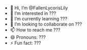 - 👋 Hi, I’m @FallenLycorisLily
- 👀 I’m interested in ???
- 🌱 I’m currently learning ???
- 💞️ I’m looking to collaborate on ???
- 📫 How to reach me ???
- 😄 Pronouns: ???
- ⚡ Fun fact: ???

<!---
FallenLycorisLily/FallenLycorisLily is a ✨ special ✨ repository because its `README.md` (this file) appears on your GitHub profile.
You can click the Preview link to take a look at your changes.
--->
